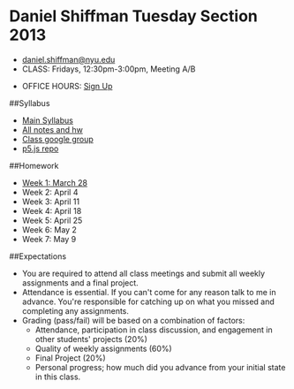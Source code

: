 Daniel Shiffman Tuesday Section 2013
====================================

* [daniel.shiffman@nyu.edu](mailto:daniel.shiffman@nyu.edu)
* CLASS: Fridays, 12:30pm-3:00pm, Meeting A/B
- OFFICE HOURS: [Sign Up](https://itp.nyu.edu/inwiki/Signup/Shiffman)

##Syllabus

- [Main Syllabus](https://github.com/lmccart/itp-creative-js/blob/master/README.md) 
- [All notes and hw](https://github.com/lmccart/itp-creative-js/wiki)
- [Class google group](https://groups.google.com/a/nyu.edu/forum/?hl=en#!forum/itp-creative-js-group)
- [p5.js repo](https://github.com/lmccart/p5.js)

##Homework

* [Week 1: March 28](https://github.com/lmccart/itp-creative-js/wiki/Week-1-Homework-Lauren)
* Week 2: April 4
* Week 3: April 11
* Week 4: April 18
* Week 5: April 25
* Week 6: May 2
* Week 7: May 9


##Expectations 

* You are required to attend all class meetings and submit all weekly assignments and a final project.
* Attendance is essential. If you can't come for any reason talk to me in advance. You're responsible for catching up on what you missed and completing any assignments.
* Grading (pass/fail) will be based on a combination of factors:
    * Attendance, participation in class discussion, and engagement in other students' projects (20%)
    * Quality of weekly assignments (60%)
    * Final Project (20%)
    * Personal progress; how much did you advance from your initial state in this class.